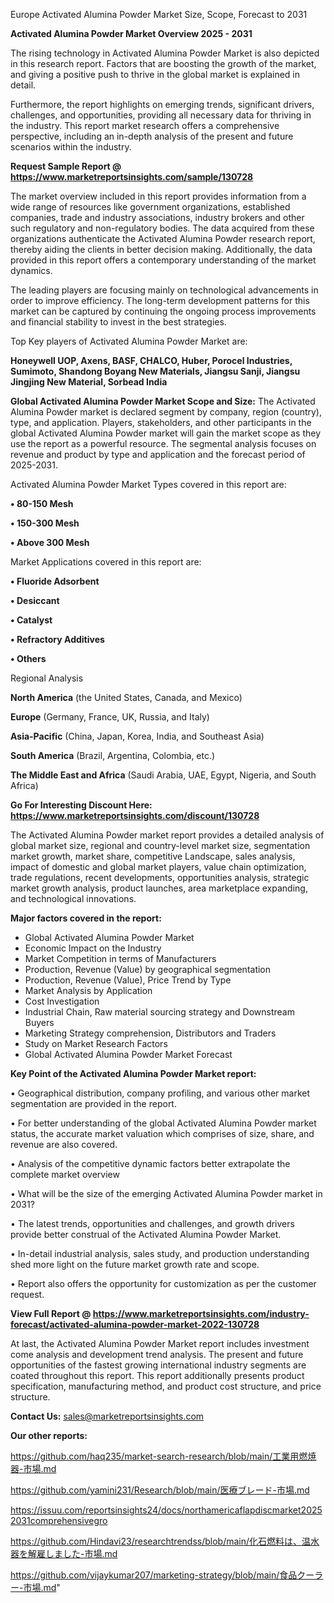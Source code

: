  Europe Activated Alumina Powder Market Size, Scope, Forecast to 2031

<Strong> Activated Alumina Powder Market Overview 2025 - 2031</strong>

The rising technology in Activated Alumina Powder Market is also depicted in this research report. Factors that are boosting the growth of the market, and giving a positive push to thrive in the global market is explained in detail.

Furthermore, the report highlights on emerging trends, significant drivers, challenges, and opportunities, providing all necessary data for thriving in the industry. This report market research offers a comprehensive perspective, including an in-depth analysis of the present and future scenarios within the industry.

<strong>Request Sample Report @ <a href=https://www.marketreportsinsights.com/sample/130728>https://www.marketreportsinsights.com/sample/130728</a></strong>

The market overview included in this report provides information from a wide range of resources like government organizations, established companies, trade and industry associations, industry brokers and other such regulatory and non-regulatory bodies. The data acquired from these organizations authenticate the Activated Alumina Powder research report, thereby aiding the clients in better decision making. Additionally, the data provided in this report offers a contemporary understanding of the market dynamics.

The leading players are focusing mainly on technological advancements in order to improve efficiency. The long-term development patterns for this market can be captured by continuing the ongoing process improvements and financial stability to invest in the best strategies.

Top Key players of Activated Alumina Powder Market are:

<strong>Honeywell UOP, Axens, BASF, CHALCO, Huber, Porocel Industries, Sumimoto, Shandong Boyang New Materials, Jiangsu Sanji, Jiangsu Jingjing New Material, Sorbead India</strong>

<strong><b>Global Activated Alumina Powder Market Scope and Size:</b></strong>
The Activated Alumina Powder market is declared segment by company, region (country), type, and application. Players, stakeholders, and other participants in the global Activated Alumina Powder market will gain the market scope as they use the report as a powerful resource. The segmental analysis focuses on revenue and product by type and application and the forecast period of 2025-2031.

Activated Alumina Powder Market Types covered in this report are:

<strong>• 80-150 Mesh

• 150-300 Mesh

• Above 300 Mesh</strong>

Market Applications covered in this report are:

<strong>• Fluoride Adsorbent

• Desiccant

• Catalyst

• Refractory Additives

• Others</strong> 

Regional Analysis

<strong>North America</strong> (the United States, Canada, and Mexico)

<strong>Europe</strong> (Germany, France, UK, Russia, and Italy)

<strong>Asia-Pacific</strong> (China, Japan, Korea, India, and Southeast Asia)

<strong>South America</strong> (Brazil, Argentina, Colombia, etc.)

<strong>The Middle East and Africa</strong> (Saudi Arabia, UAE, Egypt, Nigeria, and South Africa)

<strong>Go For Interesting Discount Here: <a href=https://www.marketreportsinsights.com/discount/130728>https://www.marketreportsinsights.com/discount/130728</a></strong>

The Activated Alumina Powder market report provides a detailed analysis of global market size, regional and country-level market size, segmentation market growth, market share, competitive Landscape, sales analysis, impact of domestic and global market players, value chain optimization, trade regulations, recent developments, opportunities analysis, strategic market growth analysis, product launches, area marketplace expanding, and technological innovations.

<strong><b>Major factors covered in the report:</b></strong>
<ul>
  <li>Global Activated Alumina Powder Market </li>
  <li>Economic Impact on the Industry</li>
  <li>Market Competition in terms of Manufacturers</li>
  <li>Production, Revenue (Value) by geographical segmentation</li>
  <li>Production, Revenue (Value), Price Trend by Type</li>
  <li>Market Analysis by Application</li>
  <li>Cost Investigation</li>
  <li>Industrial Chain, Raw material sourcing strategy and Downstream Buyers</li>
  <li>Marketing Strategy comprehension, Distributors and Traders</li>
  <li>Study on Market Research Factors</li>
  <li>Global Activated Alumina Powder Market Forecast</li>
</ul>

<strong><b>Key Point of the Activated Alumina Powder Market report:</b></strong>

• Geographical distribution, company profiling, and various other market segmentation are provided in the report.

• For better understanding of the global Activated Alumina Powder market status, the accurate market valuation which comprises of size, share, and revenue are also covered.

• Analysis of the competitive dynamic factors better extrapolate the complete market overview

• What will be the size of the emerging Activated Alumina Powder market in 2031?

• The latest trends, opportunities and challenges, and growth drivers provide better construal of the Activated Alumina Powder Market.

• In-detail industrial analysis, sales study, and production understanding shed more light on the future market growth rate and scope.

• Report also offers the opportunity for customization as per the customer request.

<strong><b>View Full Report @ <a href=https://www.marketreportsinsights.com/industry-forecast/activated-alumina-powder-market-2022-130728>https://www.marketreportsinsights.com/industry-forecast/activated-alumina-powder-market-2022-130728</a></b></strong>


At last, the Activated Alumina Powder Market report includes investment come analysis and development trend analysis. The present and future opportunities of the fastest growing international industry segments are coated throughout this report. This report additionally presents product specification, manufacturing method, and product cost structure, and price structure.

<strong>Contact Us:</strong>
sales@marketreportsinsights.com

<strong>Our other reports:</strong>

<a href=https://github.com/haq235/market-search-research/blob/main/工業用燃焼器-市場.md>https://github.com/haq235/market-search-research/blob/main/工業用燃焼器-市場.md</a>

<a href=https://github.com/yamini231/Research/blob/main/医療ブレード-市場.md>https://github.com/yamini231/Research/blob/main/医療ブレード-市場.md</a>

<a href=https://issuu.com/reportsinsights24/docs/northamericaflapdiscmarket20252031comprehensivegro>https://issuu.com/reportsinsights24/docs/northamericaflapdiscmarket20252031comprehensivegro</a>

<a href=https://github.com/Hindavi23/researchtrendss/blob/main/化石燃料は、温水器を解雇しました-市場.md>https://github.com/Hindavi23/researchtrendss/blob/main/化石燃料は、温水器を解雇しました-市場.md</a>

<a href=https://github.com/vijaykumar207/marketing-strategy/blob/main/食品クーラー-市場.md>https://github.com/vijaykumar207/marketing-strategy/blob/main/食品クーラー-市場.md</a>"
